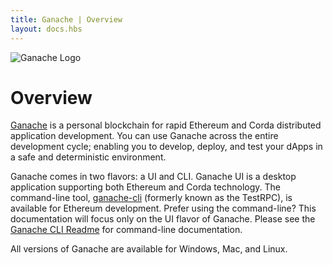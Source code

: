 ```yaml
---
title: Ganache | Overview
layout: docs.hbs
---
```


<div class="text-center">
  <img style="max-width: 160px;" src="/img/ganache-logo-dark.svg" alt="Ganache Logo" />
</div>

# Overview

[Ganache](/ganache) is a personal blockchain for rapid Ethereum and Corda distributed application development. You can use Ganache across the entire development cycle; enabling you to develop, deploy, and test your dApps in a safe and deterministic environment.

Ganache comes in two flavors: a UI and CLI. Ganache UI is a desktop application supporting both Ethereum and Corda technology. The command-line tool, [ganache-cli](https://github.com/trufflesuite/ganache-cli-archive) (formerly known as the TestRPC), is available for Ethereum development. Prefer using the command-line? This documentation will focus only on the UI flavor of Ganache. Please see the [Ganache CLI Readme](https://github.com/trufflesuite/ganache-cli-archive/blob/master/README.md) for command-line documentation.

All versions of Ganache are available for Windows, Mac, and Linux.

<script async defer src="https://buttons.github.io/buttons.js"></script>